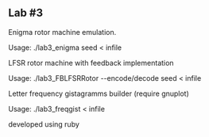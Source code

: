 Lab #3
---
Enigma rotor machine emulation.

Usage: ./lab3_enigma seed < infile

LFSR rotor machine with feedback implementation

Usage: ./lab3_FBLFSRRotor --encode/decode seed < infile

Letter frequency gistagramms builder (require gnuplot)

Usage: ./lab3_freqgist < infile

developed using ruby
